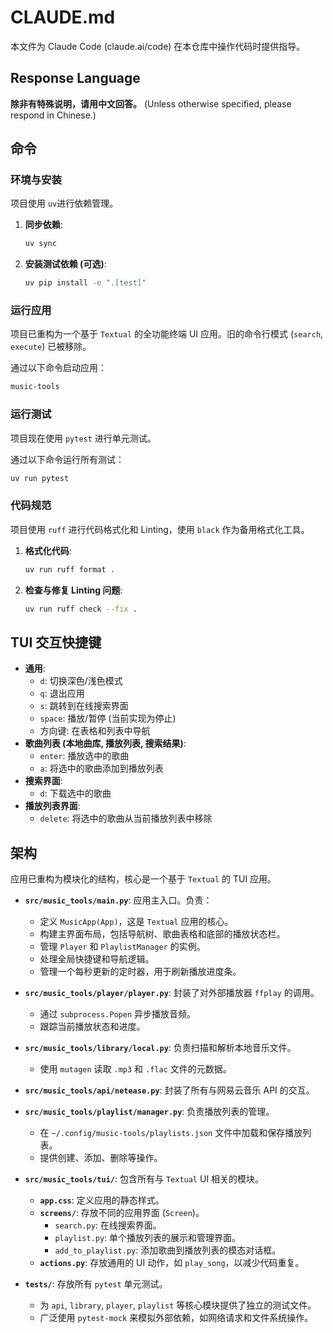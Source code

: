 # CLAUDE.md

本文件为 Claude Code (claude.ai/code) 在本仓库中操作代码时提供指导。

## Response Language

**除非有特殊说明，请用中文回答。** (Unless otherwise specified, please respond in Chinese.)

## 命令

### 环境与安装

项目使用 `uv`进行依赖管理。

1. **同步依赖**:

    ```bash
    uv sync
    ```

2. **安装测试依赖 (可选)**:

    ```bash
    uv pip install -e ".[test]"
    ```

### 运行应用

项目已重构为一个基于 `Textual` 的全功能终端 UI 应用。旧的命令行模式 (`search`, `execute`) 已被移除。

通过以下命令启动应用：

```bash
music-tools
```

### 运行测试

项目现在使用 `pytest` 进行单元测试。

通过以下命令运行所有测试：

```bash
uv run pytest
```

### 代码规范

项目使用 `ruff` 进行代码格式化和 Linting，使用 `black` 作为备用格式化工具。

1.  **格式化代码**:

    ```bash
    uv run ruff format .
    ```

2.  **检查与修复 Linting 问题**:

    ```bash
    uv run ruff check --fix .
    ```


## TUI 交互快捷键

- **通用**:
  - `d`: 切换深色/浅色模式
  - `q`: 退出应用
  - `s`: 跳转到在线搜索界面
  - `space`: 播放/暂停 (当前实现为停止)
  - 方向键: 在表格和列表中导航
- **歌曲列表 (本地曲库, 播放列表, 搜索结果)**:
  - `enter`: 播放选中的歌曲
  - `a`: 将选中的歌曲添加到播放列表
- **搜索界面**:
  - `d`: 下载选中的歌曲
- **播放列表界面**:
  - `delete`: 将选中的歌曲从当前播放列表中移除

## 架构

应用已重构为模块化的结构，核心是一个基于 `Textual` 的 TUI 应用。

- **`src/music_tools/main.py`**: 应用主入口。负责：
  - 定义 `MusicApp(App)`，这是 `Textual` 应用的核心。
  - 构建主界面布局，包括导航树、歌曲表格和底部的播放状态栏。
  - 管理 `Player` 和 `PlaylistManager` 的实例。
  - 处理全局快捷键和导航逻辑。
  - 管理一个每秒更新的定时器，用于刷新播放进度条。

- **`src/music_tools/player/player.py`**: 封装了对外部播放器 `ffplay` 的调用。
  - 通过 `subprocess.Popen` 异步播放音频。
  - 跟踪当前播放状态和进度。

- **`src/music_tools/library/local.py`**: 负责扫描和解析本地音乐文件。
  - 使用 `mutagen` 读取 `.mp3` 和 `.flac` 文件的元数据。

- **`src/music_tools/api/netease.py`**: 封装了所有与网易云音乐 API 的交互。

- **`src/music_tools/playlist/manager.py`**: 负责播放列表的管理。
  - 在 `~/.config/music-tools/playlists.json` 文件中加载和保存播放列表。
  - 提供创建、添加、删除等操作。

- **`src/music_tools/tui/`**: 包含所有与 `Textual` UI 相关的模块。
  - **`app.css`**: 定义应用的静态样式。
  - **`screens/`**: 存放不同的应用界面 (`Screen`)。
    - `search.py`: 在线搜索界面。
    - `playlist.py`: 单个播放列表的展示和管理界面。
    - `add_to_playlist.py`: 添加歌曲到播放列表的模态对话框。
  - **`actions.py`**: 存放通用的 UI 动作，如 `play_song`，以减少代码重复。

- **`tests/`**: 存放所有 `pytest` 单元测试。
  - 为 `api`, `library`, `player`, `playlist` 等核心模块提供了独立的测试文件。
  - 广泛使用 `pytest-mock` 来模拟外部依赖，如网络请求和文件系统操作。
